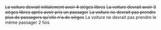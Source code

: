 ~~La voiture devrait initialement avoir 4 sièges libres~~
~~La voiture devrait avoir 3 sièges libres après avoir pris un passager~~
~~La voiture ne devrait pas prendre plus de passagers qu'elle n'a de sièges~~
La voiture ne devrait pas prendre le même passager 2 fois
